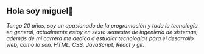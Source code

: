 ## Hola soy miguel👋
*Tengo 20 años, soy un apasionado de la programación y toda la tecnología en general, actualmente estoy en sexto semestre de ingeniería de sistemas, además de mi carrera me dedico a estudiar tecnologías para el desarrollo web, como lo son, HTML, CSS, JavaScript, React y git.*
